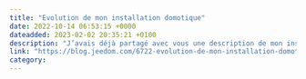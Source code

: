 ```yaml
---
title: "Evolution de mon installation domotique"
date: 2022-10-14 06:53:15 +0000
dateadded: 2023-02-02 20:35:21 +0100
description: "J’avais déjà partagé avec vous une description de mon installation domotique il y a quelques années. Depuis celle-ci a bien évolué, il est donc temps d’en refaire la présentation. Je vais juste décrire brièvement..."
link: "https://blog.jeedom.com/6722-evolution-de-mon-installation-domotique/"
category:
---
```

